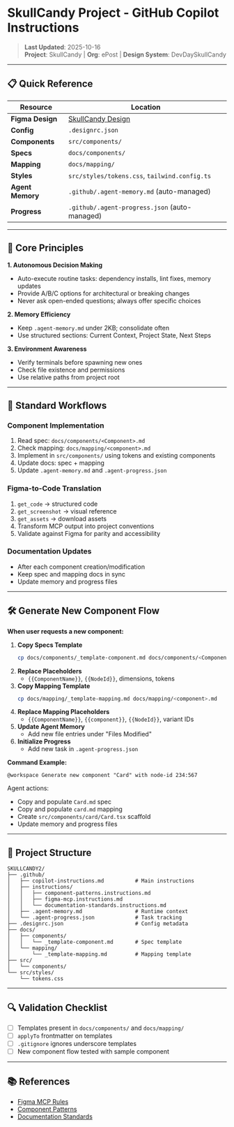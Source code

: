 # SkullCandy Project - GitHub Copilot Instructions

> **Last Updated**: 2025-10-16  
> **Project**: SkullCandy | **Org**: ePost | **Design System**: DevDaySkullCandy

---

## 📋 Quick Reference

| Resource           | Location                                           |
|--------------------|-----------------------------------------------------|
| **Figma Design**   | [SkullCandy Design](https://www.figma.com/design/V8UvDvpedWuc7biBBVPi7C/SkullCandy?node-id=0-1) |
| **Config**         | `.designrc.json`                                    |
| **Components**     | `src/components/`                                   |
| **Specs**          | `docs/components/`                                  |
| **Mapping**        | `docs/mapping/`                                     |
| **Styles**         | `src/styles/tokens.css`, `tailwind.config.ts`       |
| **Agent Memory**   | `.github/.agent-memory.md` (auto-managed)           |
| **Progress**       | `.github/.agent-progress.json` (auto-managed)       |

---

## 🎯 Core Principles

**1. Autonomous Decision Making**
- Auto-execute routine tasks: dependency installs, lint fixes, memory updates
- Provide A/B/C options for architectural or breaking changes
- Never ask open-ended questions; always offer specific choices

**2. Memory Efficiency**
- Keep `.agent-memory.md` under 2KB; consolidate often
- Use structured sections: Current Context, Project State, Next Steps

**3. Environment Awareness**
- Verify terminals before spawning new ones
- Check file existence and permissions
- Use relative paths from project root

---

## 🚀 Standard Workflows

### Component Implementation
1. Read spec: `docs/components/<Component>.md`
2. Check mapping: `docs/mapping/<component>.md`
3. Implement in `src/components/` using tokens and existing components
4. Update docs: spec + mapping
5. Update `.agent-memory.md` and `.agent-progress.json`

### Figma-to-Code Translation
1. `get_code` → structured code
2. `get_screenshot` → visual reference
3. `get_assets` → download assets
4. Transform MCP output into project conventions
5. Validate against Figma for parity and accessibility

### Documentation Updates
- After each component creation/modification
- Keep spec and mapping docs in sync
- Update memory and progress files

---

## 🛠️ Generate New Component Flow

**When user requests a new component:**

1. **Copy Specs Template**
   ```bash
   cp docs/components/_template-component.md docs/components/<Component>.md
   ```
2. **Replace Placeholders**
   - `{{ComponentName}}`, `{{NodeId}}`, dimensions, tokens
3. **Copy Mapping Template**
   ```bash
   cp docs/mapping/_template-mapping.md docs/mapping/<component>.md
   ```
4. **Replace Mapping Placeholders**
   - `{{ComponentName}}`, `{{component}}`, `{{NodeId}}`, variant IDs
5. **Update Agent Memory**
   - Add new file entries under "Files Modified"
6. **Initialize Progress**
   - Add new task in `.agent-progress.json`

**Command Example:**
```
@workspace Generate new component "Card" with node-id 234:567
```
Agent actions:
- Copy and populate `Card.md` spec
- Copy and populate `card.md` mapping
- Create `src/components/card/Card.tsx` scaffold
- Update memory and progress files

---

## 📁 Project Structure

```
SKULLCANDY2/
├── .github/
│   ├── copilot-instructions.md          # Main instructions
│   ├── instructions/
│   │   ├── component-patterns.instructions.md
│   │   ├── figma-mcp.instructions.md
│   │   └── documentation-standards.instructions.md
│   ├── .agent-memory.md                 # Runtime context
│   └── .agent-progress.json             # Task tracking
├── .designrc.json                       # Config metadata
├── docs/
│   ├── components/
│   │   └── _template-component.md       # Spec template
│   └── mapping/
│       └── _template-mapping.md         # Mapping template
├── src/
│   └── components/
└── src/styles/
    └── tokens.css
```

---

## 🔍 Validation Checklist

- [ ] Templates present in `docs/components/` and `docs/mapping/`
- [ ] `applyTo` frontmatter on templates
- [ ] `.gitignore` ignores underscore templates
- [ ] New component flow tested with sample component

---

## 📚 References
- [Figma MCP Rules](instructions/figma-mcp.instructions.md)
- [Component Patterns](instructions/component-patterns.instructions.md)
- [Documentation Standards](instructions/documentation-standards.instructions.md)

